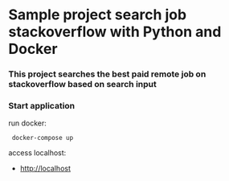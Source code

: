 # Sample project search job stackoverflow with Python and Docker

### This project searches the best paid remote job on stackoverflow based on search input

### Start application

run docker:
```
 docker-compose up
```

access localhost:
- [http://localhost](http://localhost)